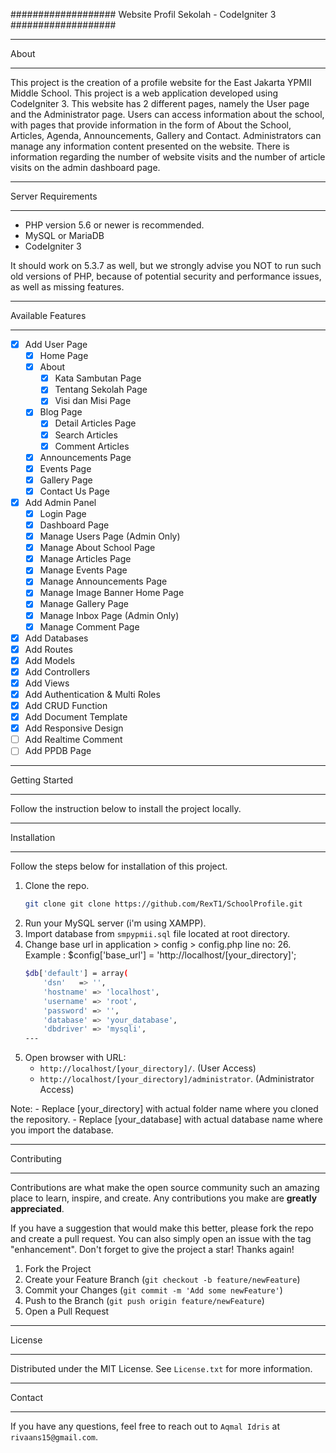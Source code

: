 ###################
Website Profil Sekolah - CodeIgniter 3
###################

*******************
About
*******************

This project is the creation of a profile website for the East Jakarta YPMII Middle School. This project is a web application developed using CodeIgniter 3. This website has 2 different pages, namely the User page and the Administrator page. Users can access information about the school, with pages that provide information in the form of About the School, Articles, Agenda, Announcements, Gallery and Contact. Administrators can manage any information content presented on the website. There is information regarding the number of website visits and the number of article visits on the admin dashboard page.

*******************
Server Requirements
*******************

- PHP version 5.6 or newer is recommended.
- MySQL or MariaDB
- CodeIgniter 3

It should work on 5.3.7 as well, but we strongly advise you NOT to run
such old versions of PHP, because of potential security and performance
issues, as well as missing features.

************
Available Features
************

- [x] Add User Page
    - [x] Home Page
    - [x] About
        - [x] Kata Sambutan Page
        - [x] Tentang Sekolah Page
        - [x] Visi dan Misi Page
    - [x] Blog Page
        - [x] Detail Articles Page
        - [x] Search Articles
        - [x] Comment Articles
    - [x] Announcements Page
    - [x] Events Page
    - [x] Gallery Page
    - [x] Contact Us Page
- [x] Add Admin Panel
    - [x] Login Page
    - [x] Dashboard Page
    - [x] Manage Users Page (Admin Only)
    - [x] Manage About School Page
    - [x] Manage Articles Page
    - [x] Manage Events Page
    - [x] Manage Announcements Page
    - [x] Manage Image Banner Home Page
    - [x] Manage Gallery Page
    - [x] Manage Inbox Page (Admin Only)
    - [x] Manage Comment Page
- [x] Add Databases
- [x] Add Routes
- [x] Add Models
- [x] Add Controllers
- [x] Add Views
- [x] Add Authentication & Multi Roles
- [x] Add CRUD Function
- [x] Add Document Template 
- [x] Add Responsive Design
- [ ] Add Realtime Comment
- [ ] Add PPDB Page

************
Getting Started
************

Follow the instruction below to install the project locally.

************
Installation
************

Follow the steps below for installation of this project.

1. Clone the repo.
   ```sh
   git clone git clone https://github.com/RexT1/SchoolProfile.git
   ```
2. Run your MySQL server (i'm using XAMPP).
3. Import database from `smpypmii.sql` file located at root directory.
4. Change base url in application > config > config.php line no: 26.
Example : $config['base_url'] = 'http://localhost/[your_directory]';
    ```sh
    $db['default'] = array(
        'dsn'	=> '',
        'hostname' => 'localhost',
        'username' => 'root',
        'password' => '',
        'database' => 'your_database',
        'dbdriver' => 'mysqli',
    ---
5. Open browser with URL:
    - `http://localhost/[your_directory]/`. (User Access)
    - `http://localhost/[your_directory]/administrator`. (Administrator Access)

Note: 
    - Replace [your_directory] with actual folder name where you cloned the repository.
    - Replace [your_database] with actual database name where you import the database.

***************
Contributing
***************

Contributions are what make the open source community such an amazing place to learn, inspire, and create. Any contributions you make are **greatly appreciated**.

If you have a suggestion that would make this better, please fork the repo and create a pull request. You can also simply open an issue with the tag "enhancement".
Don't forget to give the project a star! Thanks again!

1. Fork the Project
2. Create your Feature Branch (`git checkout -b feature/newFeature`)
3. Commit your Changes (`git commit -m 'Add some newFeature'`)
4. Push to the Branch (`git push origin feature/newFeature`)
5. Open a Pull Request

*******
License
*******

Distributed under the MIT License. See `License.txt` for more information.

*********
Contact
*********

If you have any questions, feel free to reach out to `Aqmal Idris` at `rivaans15@gmail.com`.
